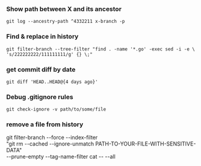  ### Show path between X and its ancestor

  `git log --ancestry-path ^4332211 x-branch -p`


### Find & replace in history

  `git filter-branch --tree-filter "find . -name '*.go' -exec sed -i -e \
    's/222222222/111111111/g' {} \;"`

### get commit diff by date
  `git diff 'HEAD..HEAD@{4 days ago}'`

### Debug .gitignore rules

  `git check-ignore -v path/to/some/file`

### remove a file from history

  git filter-branch --force --index-filter \
    "git rm --cached --ignore-unmatch PATH-TO-YOUR-FILE-WITH-SENSITIVE-DATA" \
    --prune-empty --tag-name-filter cat -- --all
